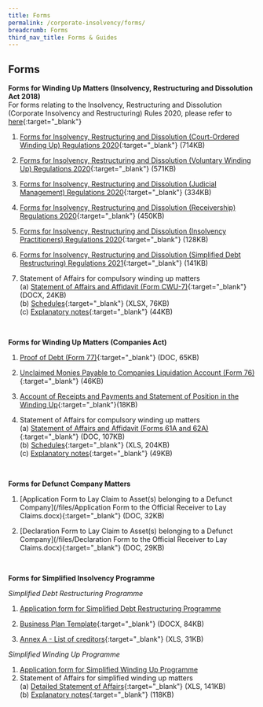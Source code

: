 ```yaml
---
title: Forms
permalink: /corporate-insolvency/forms/
breadcrumb: Forms
third_nav_title: Forms & Guides
---
```

Forms
---

**Forms for Winding Up Matters (Insolvency, Restructuring and Dissolution Act 2018)**<br>
For forms relating to the Insolvency, Restructuring and Dissolution (Corporate Insolvency and Restructuring) Rules 2020, please refer to [here](https://sso.agc.gov.sg/SL/IRDA2018-S603-2020/Uncommenced/20200729132927?DocDate=20200727&amp;ValidDt=20200730){:target="_blank"}<br>

1. [Forms for Insolvency, Restructuring and Dissolution (Court-Ordered Winding Up) Regulations 2020](/files/Forms%20-%20IRD%20(Court-Ordered%20Winding%20Up)%20Reg%202020.pdf){:target="_blank"} (714KB)<br>

2. [Forms for Insolvency, Restructuring and Dissolution (Voluntary Winding Up) Regulations 2020](/files/Forms%20-%20IRD%20(Voluntary%20Winding%20Up)%20Reg%202020.pdf){:target="_blank"} (571KB)<br>

3. [Forms for Insolvency, Restructuring and Dissolution (Judicial Management) Regulations 2020](/files/Forms%20-%20IRD%20(Judicial%20Management)%20Reg%202020.pdf){:target="_blank"} (334KB)<br>

4. [Forms for Insolvency, Restructuring and Dissolution (Receivership) Regulations 2020](/files/Forms%20-%20IRD%20(Receivership)%20Regs%202020.pdf){:target="_blank"} (450KB)<br>

5. [Forms for Insolvency, Restructuring and Dissolution (Insolvency Practitioners) Regulations 2020](/files/Forms%20-%20IRD%20(IP)%20Regs%202020.pdf){:target="_blank"} (128KB)<br>

6. [Forms for Insolvency, Restructuring and Dissolution (Simplified Debt Restructuring) Regulations 2021](/files/Form%20-%20IRD%20(SDRP)%20Reg%202021.pdf){:target="_blank"} (141KB)<br>

7. Statement of Affairs for compulsory winding up matters<br>
   (a) [Statement of Affairs and Affidavit (Form CWU-7)](/files/CWU-7%20Statement%20of%20Affairs%20summary_affidavit.docx){:target="_blank"} (DOCX, 24KB)<br>
   (b) [Schedules](/files/CWU-7%20SA%20schedules.xlsx){:target="_blank"} (XLSX, 76KB)<br>
   (c) [Explanatory notes](/files/CWU-7%20SA%20explanatory%20notes.pdf){:target="_blank"} (44KB)<br>
<br>

**Forms for Winding Up Matters (Companies Act)**

1. [Proof of Debt (Form 77)](/files/linkclick1664.doc){:target="_blank"} (DOC, 65KB)<br>

2. [Unclaimed Monies Payable to Companies Liquidation Account (Form 76)](/files/UnclaimedMoniespayabletoCompaniesLiquidationAccountForm76.pdf){:target="_blank"} (46KB)<br>

3. [Account of Receipts and Payments and Statement of Position in the Winding Up](/files/Acountofreceipts&amp;payments.pdf){:target="_blank"}(18KB)<br>

4. Statement of Affairs for compulsory winding up matters<br>
   (a) [Statement of Affairs and Affidavit (Forms 61A and 62A)](/files/linkclickfbe0.doc){:target="_blank"} (DOC, 107KB)<br>
   (b) [Schedules](/files/Schedule_A_L.xls){:target="_blank"} (XLS, 204KB)<br>
   (c) [Explanatory notes](/files/linkclick99f4.pdf){:target="_blank"} (49KB)<br>
<br>

**Forms for Defunct Company Matters**

1. [Application Form to Lay Claim to Asset(s) belonging to a Defunct Company](/files/Application Form to the Official Receiver to Lay Claims.docx){:target="_blank"} (DOC, 32KB) <br>

2. [Declaration Form to Lay Claim to Asset(s) belonging to a Defunct Company](/files/Declaration Form to the Official Receiver to Lay Claims.docx){:target="_blank"} (DOC, 29KB)<br>
<br>

**Forms for Simplified Insolvency Programme**

*Simplified Debt Restructuring Programme*<br>
  1. [Application form for Simplified Debt Restructuring Programme](https://go.gov.sg/uxq6q2) 
1. [Business Plan Template](/files/SDRP_Business%20Plan%20Template.docx){:target="_blank"} (DOCX, 84KB) <br>

2. [Annex A - List of creditors](/files/SDRP_Annex%20A_List%20of%20creditors.xls){:target="_blank"} (XLS, 31KB)<br>

*Simplified Winding Up Programme*<br>
1. [Application form for Simplified Winding Up Programme](https://go.gov.sg/im8d1j)
1. Statement of Affairs for simplified winding up matters<br>
   (a) [Detailed Statement of Affairs](/files/SWUP_Statement%20of%20Affairs.xls){:target="_blank"} (XLS, 141KB)<br>
   (b) [Explanatory notes](/files/SWUP_SA%20Explanatory%20notes.pdf){:target="_blank"} (118KB)<br>